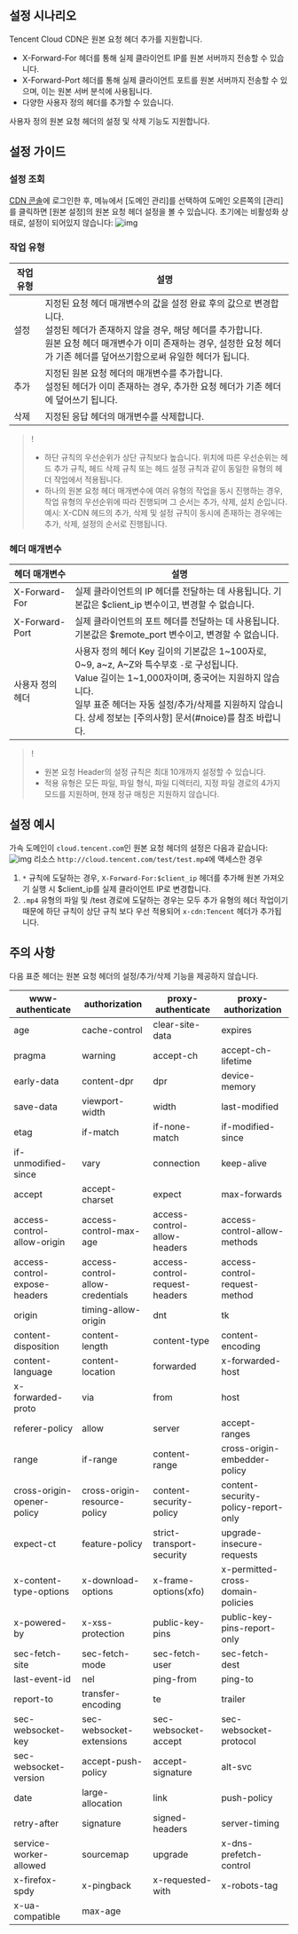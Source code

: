## 설정 시나리오

Tencent Cloud CDN은 원본 요청 헤더 추가를 지원합니다.

- X-Forward-For 헤더를 통해 실제 클라이언트 IP를 원본 서버까지 전송할 수 있습니다.
- X-Forward-Port 헤더를 통해 실제 클라이언트 포트를 원본 서버까지 전송할 수 있으며, 이는 원본 서버 분석에 사용됩니다.
- 다양한 사용자 정의 헤더를 추가할 수 있습니다.

사용자 정의 원본 요청 헤더의 설정 및 삭제 기능도 지원합니다.

## 설정 가이드

### 설정 조회

[CDN 콘솔](https://console.cloud.tencent.com/cdn)에 로그인한 후, 메뉴에서 [도메인 관리]를 선택하여 도메인 오른쪽의 [관리]를 클릭하면 [원본 설정]의 원본 요청 헤더 설정을 볼 수 있습니다. 초기에는 비활성화 상태로, 설정이 되어있지 않습니다:
![img](https://main.qcloudimg.com/raw/c41a39a9a851fbe3778ca325edc2e3f8.png)

### 작업 유형

| 작업 유형 | 설명                                                         |
| -------- | ------------------------------------------------------------ |
| 설정     | 지정된 요청 헤더 매개변수의 값을 설정 완료 후의 값으로 변경합니다. <br/>설정된 헤더가 존재하지 않을 경우, 해당 헤더를 추가합니다. <br/>원본 요청 헤더 매개변수가 이미 존재하는 경우, 설정한 요청 헤더가 기존 헤더를 덮어쓰기함으로써 유일한 헤더가 됩니다. |
| 추가     | 지정된 원본 요청 헤더의 매개변수를 추가합니다. <br/>설정된 헤더가 이미 존재하는 경우, 추가한 요청 헤더가 기존 헤더에 덮어쓰기 됩니다. |
| 삭제     | 지정된 응답 헤더의 매개변수를 삭제합니다.                                       |

>!
> - 하단 규칙의 우선순위가 상단 규칙보다 높습니다. 위치에 따른 우선순위는 헤드 추가 규칙, 헤드 삭제 규칙 또는 헤드 설정 규칙과 같이 동일한 유형의 헤더 작업에서 적용됩니다.
> - 하나의 원본 요청 헤더 매개변수에 여러 유형의 작업을 동시 진행하는 경우, 작업 유형의 우선순위에 따라 진행되며 그 순서는 추가, 삭제, 설치 순입니다. 예시: X-CDN 헤드의 추가, 삭제 및 설정 규칙이 동시에 존재하는 경우에는 추가, 삭제, 설정의 순서로 진행됩니다.

### 헤더 매개변수

| 헤더 매개변수       | 설명                                                         |
| -------------- | ------------------------------------------------------------ |
| X-Forward-For  | 실제 클라이언트의 IP 헤더를 전달하는 데 사용됩니다. 기본값은 $client_ip 변수이고, 변경할 수 없습니다. |
| X-Forward-Port | 실제 클라이언트의 포트 헤더를 전달하는 데 사용됩니다. 기본값은 $remote_port 변수이고, 변경할 수 없습니다. |
| 사용자 정의 헤더    | 사용자 정의 헤더 Key 길이의 기본값은 1~100자로, 0~9, a~z, A~Z와 특수부호 `-`로 구성됩니다. <br>Value 길이는 1~1,000자이며, 중국어는 지원하지 않습니다. <br>일부 표준 헤더는 자동 설정/추가/삭제를 지원하지 않습니다. 상세 정보는 [주의사항] 문서(#noice)를 참조 바랍니다. |

> !
> - 원본 요청 Header의 설정 규칙은 최대 10개까지 설정할 수 있습니다.
> - 적용 유형은 모든 파일, 파일 형식, 파일 디렉터리, 지정 파일 경로의 4가지 모드를 지원하며, 현재 정규 매칭은 지원하지 않습니다.



## 설정 예시

가속 도메인이 `cloud.tencent.com`인 원본 요청 헤더의 설정은 다음과 같습니다:
![img](https://main.qcloudimg.com/raw/397759f6f138183d3f1ba60b33c7effc.png)
리소스 `http://cloud.tencent.com/test/test.mp4`에 액세스한 경우

1. `*` 규칙에 도달하는 경우, `X-Forward-For:$client_ip` 헤더를 추가해 원본 가져오기 실행 시 $client_ip를 실제 클라이언트 IP로 변경합니다.
2. `.mp4` 유형의 파일 및 /test 경로에 도달하는 경우는 모두 추가 유형의 헤더 작업이기 때문에 하단 규칙이 상단 규칙 보다 우선 적용되어 `x-cdn:Tencent` 헤더가 추가됩니다.

<span id="noice"></span>

## 주의 사항
다음 표준 헤더는 원본 요청 헤더의 설정/추가/삭제 기능을 제공하지 않습니다.

| www-authenticate              | authorization                    | proxy-authenticate             | proxy-authorization                 |
| ----------------------------- | -------------------------------- | ------------------------------ | ----------------------------------- |
| age                           | cache-control                    | clear-site-data                | expires                             |
| pragma                        | warning                          | accept-ch                      | accept-ch-lifetime                  |
| early-data                    | content-dpr                      | dpr                            | device-memory                       |
| save-data                     | viewport-width                   | width                          | last-modified                       |
| etag                          | if-match                         | if-none-match                  | if-modified-since                   |
| if-unmodified-since           | vary                             | connection                     | keep-alive                          |
| accept                        | accept-charset                   | expect                         | max-forwards                        |
| access-control-allow-origin   | access-control-max-age           | access-control-allow-headers   | access-control-allow-methods        |
| access-control-expose-headers | access-control-allow-credentials | access-control-request-headers | access-control-request-method       |
| origin                        | timing-allow-origin              | dnt                            | tk                                  |
| content-disposition           | content-length                   | content-type                   | content-encoding                    |
| content-language              | content-location                 | forwarded                      | x-forwarded-host                    |
| x-forwarded-proto             | via                              | from                           | host                                |
| referer-policy                | allow                            | server                         | accept-ranges                       |
| range                         | if-range                         | content-range                  | cross-origin-embedder-policy        |
| cross-origin-opener-policy    | cross-origin-resource-policy     | content-security-policy        | content-security-policy-report-only |
| expect-ct                     | feature-policy                   | strict-transport-security      | upgrade-insecure-requests           |
| x-content-type-options        | x-download-options               | x-frame-options(xfo)           | x-permitted-cross-domain-policies   |
| x-powered-by                  | x-xss-protection                 | public-key-pins                | public-key-pins-report-only         |
| sec-fetch-site                | sec-fetch-mode                   | sec-fetch-user                 | sec-fetch-dest                      |
| last-event-id                 | nel                              | ping-from                      | ping-to                             |
| report-to                     | transfer-encoding                | te                             | trailer                             |
| sec-websocket-key             | sec-websocket-extensions         | sec-websocket-accept           | sec-websocket-protocol              |
| sec-websocket-version         | accept-push-policy               | accept-signature               | alt-svc                             |
| date                          | large-allocation                 | link                           | push-policy                         |
| retry-after                   | signature                        | signed-headers                 | server-timing                       |
| service-worker-allowed        | sourcemap                        | upgrade                        | x-dns-prefetch-control              |
| x-firefox-spdy                | x-pingback                       | x-requested-with               | x-robots-tag                        |
| x-ua-compatible               | max-age                          |                                |                                     |
